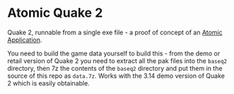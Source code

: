 # Atomic Quake 2

Quake 2, runnable from a single exe file - a proof of concept of an [Atomic Application](https://sherief.fyi/post/atomic-application/).

You need to build the game data yourself to build this - from the demo or retail version of Quake 2 you need to extract all the pak files into the `baseq2` directory, then 7z the contents of the `baseq2` directory and put them in the source of this repo as `data.7z`. Works with the 3.14 demo version of Quake 2 which is easily obtainable.
